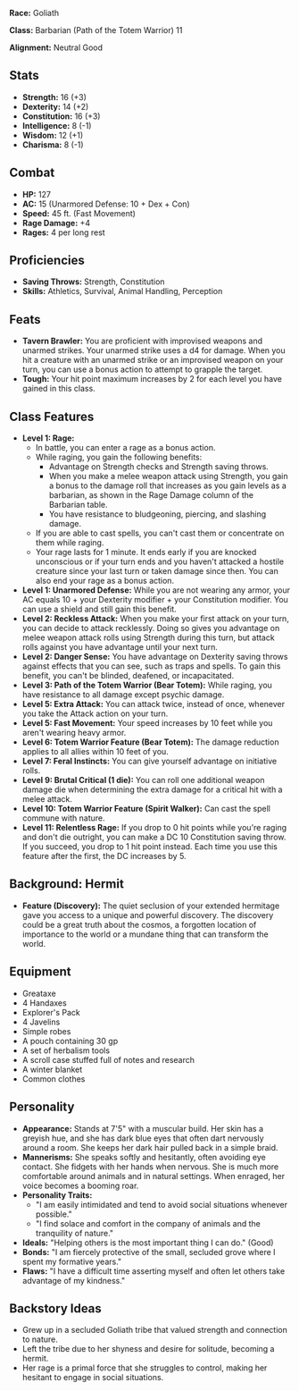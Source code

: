 **Race:** Goliath

**Class:** Barbarian (Path of the Totem Warrior) 11

**Alignment:** Neutral Good

## Stats

*   **Strength:** 16 (+3)
*   **Dexterity:** 14 (+2)
*   **Constitution:** 16 (+3)
*   **Intelligence:** 8 (-1)
*   **Wisdom:** 12 (+1)
*   **Charisma:** 8 (-1)

## Combat

*   **HP:** 127
*   **AC:** 15 (Unarmored Defense: 10 + Dex + Con)
*   **Speed:** 45 ft. (Fast Movement)
*   **Rage Damage:** +4
*   **Rages:** 4 per long rest

## Proficiencies

*   **Saving Throws:** Strength, Constitution
*   **Skills:** Athletics, Survival, Animal Handling, Perception

## Feats

*   **Tavern Brawler:** You are proficient with improvised weapons and unarmed strikes. Your unarmed strike uses a d4 for damage. When you hit a creature with an unarmed strike or an improvised weapon on your turn, you can use a bonus action to attempt to grapple the target.
*   **Tough:** Your hit point maximum increases by 2 for each level you have gained in this class.

## Class Features

*   **Level 1: Rage:**
    *   In battle, you can enter a rage as a bonus action.
    *   While raging, you gain the following benefits:
        *   Advantage on Strength checks and Strength saving throws.
        *   When you make a melee weapon attack using Strength, you gain a bonus to the damage roll that increases as you gain levels as a barbarian, as shown in the Rage Damage column of the Barbarian table.
        *   You have resistance to bludgeoning, piercing, and slashing damage.
    *   If you are able to cast spells, you can't cast them or concentrate on them while raging.
    *   Your rage lasts for 1 minute. It ends early if you are knocked unconscious or if your turn ends and you haven't attacked a hostile creature since your last turn or taken damage since then. You can also end your rage as a bonus action.
*   **Level 1: Unarmored Defense:** While you are not wearing any armor, your AC equals 10 + your Dexterity modifier + your Constitution modifier. You can use a shield and still gain this benefit.
*   **Level 2: Reckless Attack:** When you make your first attack on your turn, you can decide to attack recklessly. Doing so gives you advantage on melee weapon attack rolls using Strength during this turn, but attack rolls against you have advantage until your next turn.
*   **Level 2: Danger Sense:** You have advantage on Dexterity saving throws against effects that you can see, such as traps and spells. To gain this benefit, you can't be blinded, deafened, or incapacitated.
*   **Level 3: Path of the Totem Warrior (Bear Totem):** While raging, you have resistance to all damage except psychic damage.
*   **Level 5: Extra Attack:** You can attack twice, instead of once, whenever you take the Attack action on your turn.
*   **Level 5: Fast Movement:** Your speed increases by 10 feet while you aren't wearing heavy armor.
*   **Level 6: Totem Warrior Feature (Bear Totem):** The damage reduction applies to all allies within 10 feet of you.
*   **Level 7: Feral Instincts:** You can give yourself advantage on initiative rolls.
*   **Level 9: Brutal Critical (1 die):** You can roll one additional weapon damage die when determining the extra damage for a critical hit with a melee attack.
*   **Level 10: Totem Warrior Feature (Spirit Walker):** Can cast the spell commune with nature.
*   **Level 11: Relentless Rage:** If you drop to 0 hit points while you're raging and don't die outright, you can make a DC 10 Constitution saving throw. If you succeed, you drop to 1 hit point instead. Each time you use this feature after the first, the DC increases by 5.

## Background: Hermit

*   **Feature (Discovery):** The quiet seclusion of your extended hermitage gave you access to a unique and powerful discovery. The discovery could be a great truth about the cosmos, a forgotten location of importance to the world or a mundane thing that can transform the world.

## Equipment

*   Greataxe
*   4 Handaxes
*   Explorer's Pack
*   4 Javelins
*   Simple robes
*   A pouch containing 30 gp
*   A set of herbalism tools
*   A scroll case stuffed full of notes and research
*   A winter blanket
*   Common clothes

## Personality

*   **Appearance:** Stands at 7'5" with a muscular build. Her skin has a greyish hue, and she has dark blue eyes that often dart nervously around a room. She keeps her dark hair pulled back in a simple braid.
*   **Mannerisms:** She speaks softly and hesitantly, often avoiding eye contact. She fidgets with her hands when nervous. She is much more comfortable around animals and in natural settings. When enraged, her voice becomes a booming roar.
*   **Personality Traits:**
    *   "I am easily intimidated and tend to avoid social situations whenever possible."
    *   "I find solace and comfort in the company of animals and the tranquility of nature."
*   **Ideals:** "Helping others is the most important thing I can do." (Good)
*   **Bonds:** "I am fiercely protective of the small, secluded grove where I spent my formative years."
*   **Flaws:** "I have a difficult time asserting myself and often let others take advantage of my kindness."

## Backstory Ideas

*   Grew up in a secluded Goliath tribe that valued strength and connection to nature.
*   Left the tribe due to her shyness and desire for solitude, becoming a hermit.
*   Her rage is a primal force that she struggles to control, making her hesitant to engage in social situations.
